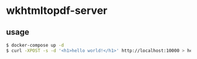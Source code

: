 # wkhtmltopdf-server

## usage

```bash
$ docker-compose up -d
$ curl -XPOST -s -d '<h1>hello world!</h1>' http://localhost:10000 > hello.pdf
```
